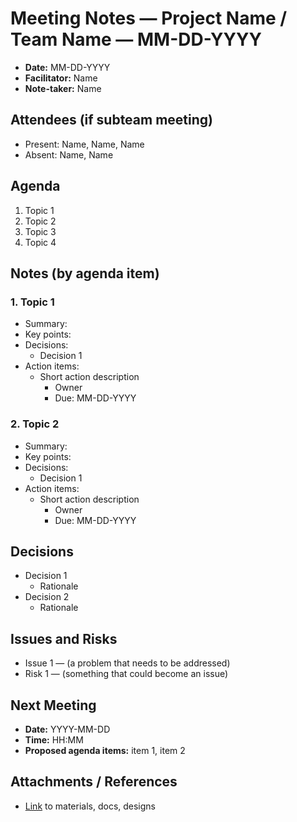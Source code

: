 # Meeting Notes — Project Name / Team Name — MM-DD-YYYY

- **Date:** MM-DD-YYYY 
- **Facilitator:** Name  
- **Note-taker:** Name  

## Attendees (if subteam meeting)
- Present: Name, Name, Name  
- Absent: Name, Name  

## Agenda
1. Topic 1  
2. Topic 2
3. Topic 3
4. Topic 4

## Notes (by agenda item)
### 1. Topic 1
- Summary:
- Key points:
- Decisions:
    - Decision 1
- Action items:
    - Short action description
        - Owner
        - Due: MM-DD-YYYY

### 2. Topic 2
- Summary:
- Key points:
- Decisions:
    - Decision 1
- Action items:
    - Short action description
        - Owner
        - Due: MM-DD-YYYY

## Decisions
- Decision 1
    - Rationale
- Decision 2
    - Rationale

## Issues and Risks
- Issue 1 — (a problem that needs to be addressed)
- Risk 1 — (something that could become an issue)

## Next Meeting
- **Date:** YYYY-MM-DD  
- **Time:** HH:MM  
- **Proposed agenda items:** item 1, item 2

## Attachments / References
- [Link](https://www.boringclubuw.org) to materials, docs, designs